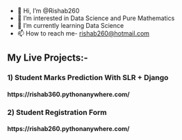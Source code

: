 - 👋 Hi, I’m @Rishab260
- 👀 I’m interested in Data Science and Pure Mathematics
- 🌱 I’m currently learning Data Science
- 📫 How to reach me- rishab260@hotmail.com
<h2>My Live Projects:- </h2>
<h3>1) Student Marks Prediction With SLR + Django </h3>
  <h4> https://rishab360.pythonanywhere.com/ </h4>
<h3>2) Student Registration Form </h3>
 <h4>  https://rishab260.pythonanywhere.com/</h4>
<!---
Rishab260/Rishab260 is a ✨ special ✨ repository because its `README.md` (this file) appears on your GitHub profile.
You can click the Preview link to take a look at your changes.
--->
